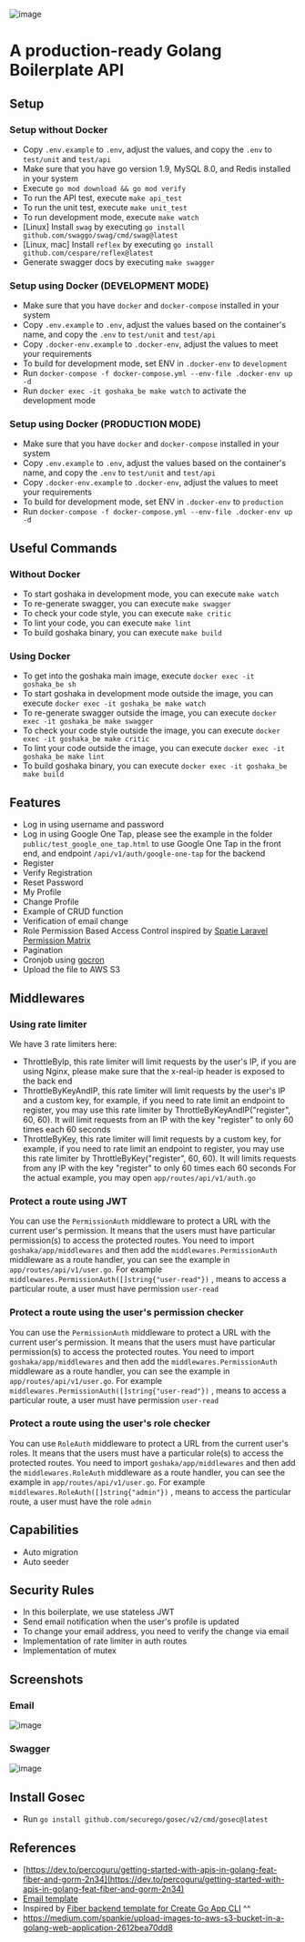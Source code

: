 
![image](https://user-images.githubusercontent.com/26473549/214473471-19e5a263-cf21-440a-9beb-d2cc16eed9fc.png)

# A production-ready Golang Boilerplate API


## Setup
### Setup without Docker
- Copy `.env.example` to `.env`, adjust the values, and copy the `.env` to `test/unit` and `test/api`
- Make sure that you have go version 1.9, MySQL 8.0, and Redis installed in your system
- Execute `go mod download && go mod verify`
- To run the API test, execute `make api_test`
- To run the unit test, execute `make unit_test`
- To run development mode, execute `make watch`
- [Linux] Install `swag` by executing `go install github.com/swaggo/swag/cmd/swag@latest`
- [Linux, mac] Install `reflex` by executing `go install github.com/cespare/reflex@latest`
- Generate swagger docs by executing `make swagger`

### Setup using Docker (DEVELOPMENT MODE)
- Make sure that you have `docker` and `docker-compose` installed in your system
- Copy `.env.example` to `.env`, adjust the values based on the container's name, and copy the `.env` to `test/unit` and `test/api`
- Copy `.docker-env.example` to `.docker-env`, adjust the values to meet your requirements
- To build for development mode, set ENV in `.docker-env` to `development`
- Run `docker-compose -f docker-compose.yml --env-file .docker-env up -d`
- Run `docker exec -it goshaka_be make watch` to activate the development mode

### Setup using Docker (PRODUCTION MODE)
- Make sure that you have `docker` and `docker-compose` installed in your system
- Copy `.env.example` to `.env`, adjust the values based on the container's name, and copy the `.env` to `test/unit` and `test/api`
- Copy `.docker-env.example` to `.docker-env`, adjust the values to meet your requirements
- To build for development mode, set ENV in `.docker-env` to `production`
- Run `docker-compose -f docker-compose.yml --env-file .docker-env up -d`

## Useful Commands
### Without Docker
- To start goshaka in development mode, you can execute `make watch`
- To re-generate swagger, you can execute `make swagger`
- To check your code style, you can execute `make critic`
- To lint your code, you can execute `make lint`
- To build goshaka binary, you can execute `make build`
### Using Docker
- To get into the goshaka main image, execute `docker exec -it goshaka_be sh`
- To start goshaka in development mode outside the image, you can execute `docker exec -it goshaka_be make watch`
- To re-generate swagger outside the image, you can execute `docker exec -it goshaka_be make swagger`
- To check your code style outside the image, you can execute `docker exec -it goshaka_be make critic`
- To lint your code outside the image, you can execute `docker exec -it goshaka_be make lint`
- To build goshaka binary, you can execute `docker exec -it goshaka_be make build`

## Features
- Log in using username and password
- Log in using Google One Tap, please see the example in the folder `public/test_google_one_tap.html` to use Google One Tap in the front end, and endpoint `/api/v1/auth/google-one-tap` for the backend 
- Register
- Verify Registration
- Reset Password
- My Profile
- Change Profile
- Example of CRUD function
- Verification of email change
- Role Permission Based Access Control inspired by [Spatie Laravel Permission Matrix](https://github.com/spatie/laravel-permission)
- Pagination
- Cronjob using [gocron](https://github.com/go-co-op/gocron)
- Upload the file to AWS S3

## Middlewares
### Using rate limiter
We have 3 rate limiters here:
- ThrottleByIp, this rate limiter will limit requests by the user's IP, if you are using Nginx, please make sure that the x-real-ip header is exposed to the back end
- ThrottleByKeyAndIP, this rate limiter will limit requests by the user's IP and a custom key, for example, if you need to rate limit an endpoint to register, you may use this rate limiter by ThrottleByKeyAndIP("register", 60, 60). It will limit requests from an IP with the key "register" to only 60 times each 60 seconds
- ThrottleByKey, this rate limiter will limit requests by a custom key, for example, if you need to rate limit an endpoint to register, you may use this rate limiter by ThrottleByKey("register", 60, 60). It will limits requests from any IP with the key "register" to only 60 times each 60 seconds
For the actual example, you may open `app/routes/api/v1/auth.go`

### Protect a route using JWT
You can use the `PermissionAuth` middleware to protect a URL with the current user's permission. It means that the users must have particular permission(s) to access the protected routes.
You need to import `goshaka/app/middlewares` and then add the `middlewares.PermissionAuth` middleware as a route handler, 
you can see the example in `app/routes/api/v1/user.go`.
For example `middlewares.PermissionAuth([]string{"user-read"})` , means to access a particular route, a user must have permission `user-read`

### Protect a route using the user's permission checker 
You can use the `PermissionAuth` middleware to protect a URL with the current user's permission. It means that the users must have particular permission(s) to access the protected routes.
You need to import `goshaka/app/middlewares` and then add the `middlewares.PermissionAuth` middleware as a route handler, 
you can see the example in `app/routes/api/v1/user.go`.
For example `middlewares.PermissionAuth([]string{"user-read"})` , means to access a particular route, a user must have permission `user-read`

### Protect a route using the user's role checker 
You can use `RoleAuth` middleware to protect a URL from the current user's roles. It means that the users must have a particular role(s) to access the protected routes.
You need to import `goshaka/app/middlewares` and then add the `middlewares.RoleAuth` middleware as a route handler, 
you can see the example in `app/routes/api/v1/user.go`.
For example `middlewares.RoleAuth([]string{"admin"})` , means to access the particular route, a user must have the role `admin`

## Capabilities
- Auto migration
- Auto seeder

## Security Rules
- In this boilerplate, we use stateless JWT
- Send email notification when the user's profile is updated
- To change your email address, you need to verify the change via email
- Implementation of rate limiter in auth routes
- Implementation of mutex

## Screenshots
### Email
![image](https://user-images.githubusercontent.com/26473549/215829825-b6964b0f-ff95-4b4f-8ba8-e934758fbaa0.png)
### Swagger
![image](https://user-images.githubusercontent.com/26473549/217285038-9daff1f9-e334-4e7d-9a0c-539a04569fbb.png)

## Install Gosec
- Run `go install github.com/securego/gosec/v2/cmd/gosec@latest`

## References
- [https://dev.to/percoguru/getting-started-with-apis-in-golang-feat-fiber-and-gorm-2n34](https://dev.to/percoguru/getting-started-with-apis-in-golang-feat-fiber-and-gorm-2n34)
- [Email template](https://codepen.io/mightyteja/pen/xxxjXqJ)
- Inspired by [Fiber backend template for Create Go App CLI](https://github.com/create-go-app/fiber-go-template) ^^
- https://medium.com/spankie/upload-images-to-aws-s3-bucket-in-a-golang-web-application-2612bea70dd8
